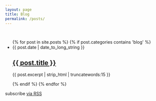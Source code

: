 ```yaml
---
layout: page
title: Blog
permalink: /posts/
---
```

<br>
<div class="home">
  <ul class="post-list">
    {% for post in site.posts %}
      {% if post.categories contains 'blog' %}
        <li>
          <span class="post-meta">{{ post.date | date_to_long_string }}</span>
          <h2>
          <a class="post-link" href="{{ post.url | prepend: site.baseurl }}">{{ post.title }}</a>
          </h2>
          <p>{{ post.excerpt  | strip_html | truncatewords:15 }}</p>
        </li>
      {% endif %}
    {% endfor %}
  </ul>
  <p class="rss-subscribe">subscribe <a href="{{ "/feed.xml" | prepend: site.baseurl }}">via RSS</a></p>
</div>